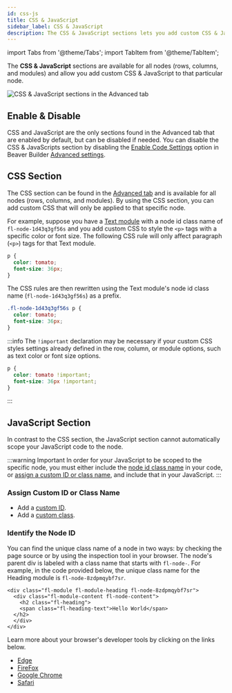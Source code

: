 ```yaml
---
id: css-js
title: CSS & JavaScript
sidebar_label: CSS & JavaScript
description: The CSS & JavaScript sections lets you add custom CSS & JavaScript to the node (rows, columns, and modules) you're configuring.
---
```


import Tabs from '@theme/Tabs';
import TabItem from '@theme/TabItem';

The **CSS & JavaScript** sections are available for all nodes (rows, columns, and modules) and allow you add custom CSS & JavaScript to that particular node.

![CSS & JavaScript sections in the Advanced tab](/img/beaver-builder/advanced-tab--css-js--1.jpg)

## Enable & Disable

CSS and JavaScript are the only sections found in the Advanced tab that are enabled by default, but can be disabled if needed. You can disable the CSS & JavaScripts section by disabling the [Enable Code Settings](/beaver-builder/management-migration/advanced-settings.md#enable-code-settings) option in Beaver Builder [Advanced settings](/beaver-builder/management-migration/advanced-settings.md).

## CSS Section

The CSS section can be found in the [Advanced tab](/beaver-builder/layouts/advanced-tab/index.md) and is available for all nodes (rows, columns, and modules). By using the CSS section, you can add custom CSS that will only be applied to that specific node.

For example, suppose you have a [Text module](/beaver-builder/layouts/modules/text.md) with a node id class name of `fl-node-1d43q3gf56s` and you add custom CSS to style the `<p>` tags with a specific color or font size. The following CSS rule will only affect paragraph (`<p>`) tags for that Text module.

```css
p {
  color: tomato;
  font-size: 36px;
}
```

The CSS rules are then rewritten using the Text module's node id class name (`fl-node-1d43q3gf56s`) as a prefix.

```css
.fl-node-1d43q3gf56s p {
  color: tomato;
  font-size: 36px;
}
```

:::info
The `!important` declaration may be necessary if your custom CSS styles settings already defined in the row, column, or module options, such as text color or font size options.

```css
p {
  color: tomato !important;
  font-size: 36px !important;
}
```
:::

## JavaScript Section

In contrast to the CSS section, the JavaScript section cannot automatically scope your JavaScript code to the node.

:::warning Important
In order for your JavaScript to be scoped to the specific node, you must either include the [node id class name](#identify-the-node-id) in your code, or [assign a custom ID or class name](#assign-custom-id-or-class-name), and include that in your JavaScript.
:::

### Assign Custom ID or Class Name

* Add a [custom ID](html-element.md#id).
* Add a [custom class](html-element.md#class).

### Identify the Node ID

You can find the unique class name of a node in two ways: by checking the page source or by using the inspection tool in your browser. The node's parent div is labeled with a class name that starts with `fl-node-`. For example, in the code provided below, the unique class name for the Heading module is `fl-node-8zdpmqybf7sr`.

```markup
<div class="fl-module fl-module-heading fl-node-8zdpmqybf7sr">
  <div class="fl-module-content fl-node-content">
    <h2 class="fl-heading">
    <span class="fl-heading-text">Hello World</span>
  </h2>
  </div>
</div>
```

Learn more about your browser's developer tools by clicking on the links below.

* [Edge](https://docs.microsoft.com/en-us/microsoft-edge/devtools-guide-chromium/overview)
* [FireFox](https://firefox-dev.tools/)
* [Google Chrome](https://developer.chrome.com/docs/devtools/overview/)
* [Safari](https://support.apple.com/guide/safari/use-the-developer-tools-in-the-develop-menu-sfri20948/mac)
